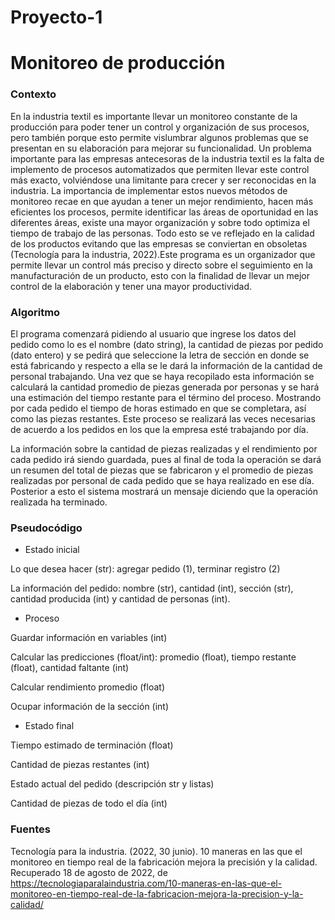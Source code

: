 # Proyecto-1
# Monitoreo de producción
### Contexto 
En la industria textil es importante llevar un monitoreo constante de la producción para poder tener un control y organización de sus procesos, pero también porque esto permite vislumbrar algunos problemas que se presentan en su elaboración para mejorar su funcionalidad. 
Un problema importante para las empresas antecesoras de la industria textil es la falta de implemento de procesos automatizados que permiten llevar este control más exacto, volviéndose una limitante para crecer y ser reconocidas en la industria. La importancia de implementar estos nuevos métodos de monitoreo recae en que ayudan a tener un mejor rendimiento, hacen más eficientes los procesos, permite identificar las áreas de oportunidad en las diferentes áreas, existe una mayor organización y sobre todo optimiza el tiempo de trabajo de las personas. Todo esto se ve reflejado en la calidad de los productos evitando que las empresas se conviertan en obsoletas (Tecnología para la industria, 2022).Este programa es un organizador que permite llevar un control más preciso y directo sobre el seguimiento en la manufacturación de un producto, esto con la finalidad de llevar un mejor control de la elaboración y tener una mayor productividad. 

### Algoritmo 
El programa comenzará pidiendo al usuario que ingrese los datos del pedido como lo es el nombre (dato string), la cantidad de piezas por  pedido (dato entero)  y se pedirá que  seleccione la letra de sección en donde se está fabricando y respecto a ella se le dará la información de la cantidad de personal trabajando. Una vez que se haya recopilado esta información se calculará la cantidad promedio de piezas generada por personas y se hará una estimación del tiempo restante para el término del proceso. Mostrando por cada pedido el tiempo de horas estimado en que se completara, así como las piezas restantes. Este proceso se realizará las veces necesarias de acuerdo a los pedidos en los que la empresa esté trabajando por día. 
 
La información sobre la cantidad de piezas realizadas y el rendimiento por cada pedido irá siendo guardada, pues al final de toda la operación se dará un resumen del total de piezas que se fabricaron y el promedio de piezas realizadas por personal de cada pedido que se haya realizado en ese día. Posterior a esto el sistema mostrará un mensaje diciendo que la operación realizada ha terminado.

### Pseudocódigo 
- Estado inicial

Lo que desea hacer (str):  agregar pedido (1), terminar registro (2)

La información del pedido: nombre (str), cantidad (int), sección (str), cantidad producida (int) y cantidad de personas (int).

- Proceso

Guardar información en variables (int)

Calcular las predicciones (float/int): promedio (float), tiempo restante (float), cantidad faltante (int)

Calcular rendimiento promedio (float)

Ocupar información de la sección (int)

- Estado final

Tiempo estimado de terminación (float)

Cantidad de piezas restantes (int)

Estado actual del pedido (descripción str y listas)

Cantidad de piezas de todo el día (int) 




### Fuentes

Tecnología para la industria. (2022, 30 junio). 10 maneras en las que el monitoreo en tiempo real de la fabricación mejora la precisión y la calidad. Recuperado 18 de agosto de 2022, de https://tecnologiaparalaindustria.com/10-maneras-en-las-que-el-monitoreo-en-tiempo-real-de-la-fabricacion-mejora-la-precision-y-la-calidad/
